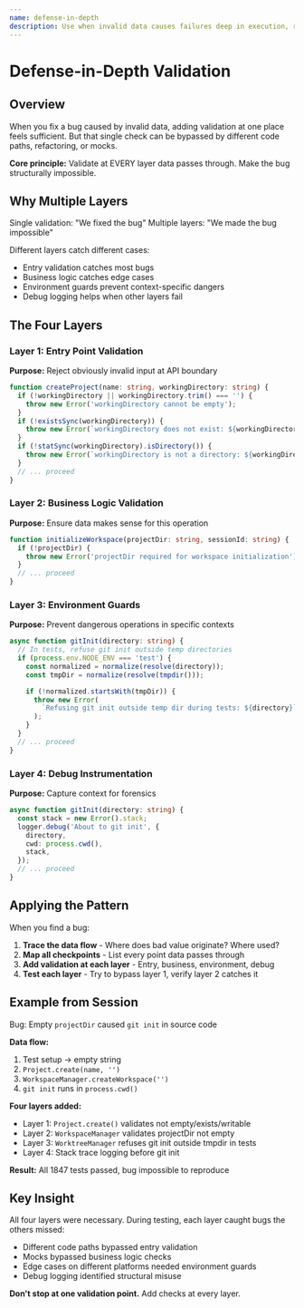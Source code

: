```yaml
---
name: defense-in-depth
description: Use when invalid data causes failures deep in execution, requiring validation at multiple system layers - validates at every layer data passes through to make bugs structurally impossible
---
```


# Defense-in-Depth Validation

## Overview

When you fix a bug caused by invalid data, adding validation at one place feels sufficient. But that single check can be bypassed by different code paths, refactoring, or mocks.

**Core principle:** Validate at EVERY layer data passes through. Make the bug structurally impossible.

## Why Multiple Layers

Single validation: "We fixed the bug"
Multiple layers: "We made the bug impossible"

Different layers catch different cases:
- Entry validation catches most bugs
- Business logic catches edge cases
- Environment guards prevent context-specific dangers
- Debug logging helps when other layers fail

## The Four Layers

### Layer 1: Entry Point Validation
**Purpose:** Reject obviously invalid input at API boundary

```typescript
function createProject(name: string, workingDirectory: string) {
  if (!workingDirectory || workingDirectory.trim() === '') {
    throw new Error('workingDirectory cannot be empty');
  }
  if (!existsSync(workingDirectory)) {
    throw new Error(`workingDirectory does not exist: ${workingDirectory}`);
  }
  if (!statSync(workingDirectory).isDirectory()) {
    throw new Error(`workingDirectory is not a directory: ${workingDirectory}`);
  }
  // ... proceed
}
```

### Layer 2: Business Logic Validation
**Purpose:** Ensure data makes sense for this operation

```typescript
function initializeWorkspace(projectDir: string, sessionId: string) {
  if (!projectDir) {
    throw new Error('projectDir required for workspace initialization');
  }
  // ... proceed
}
```

### Layer 3: Environment Guards
**Purpose:** Prevent dangerous operations in specific contexts

```typescript
async function gitInit(directory: string) {
  // In tests, refuse git init outside temp directories
  if (process.env.NODE_ENV === 'test') {
    const normalized = normalize(resolve(directory));
    const tmpDir = normalize(resolve(tmpdir()));

    if (!normalized.startsWith(tmpDir)) {
      throw new Error(
        `Refusing git init outside temp dir during tests: ${directory}`
      );
    }
  }
  // ... proceed
}
```

### Layer 4: Debug Instrumentation
**Purpose:** Capture context for forensics

```typescript
async function gitInit(directory: string) {
  const stack = new Error().stack;
  logger.debug('About to git init', {
    directory,
    cwd: process.cwd(),
    stack,
  });
  // ... proceed
}
```

## Applying the Pattern

When you find a bug:

1. **Trace the data flow** - Where does bad value originate? Where used?
2. **Map all checkpoints** - List every point data passes through
3. **Add validation at each layer** - Entry, business, environment, debug
4. **Test each layer** - Try to bypass layer 1, verify layer 2 catches it

## Example from Session

Bug: Empty `projectDir` caused `git init` in source code

**Data flow:**
1. Test setup → empty string
2. `Project.create(name, '')`
3. `WorkspaceManager.createWorkspace('')`
4. `git init` runs in `process.cwd()`

**Four layers added:**
- Layer 1: `Project.create()` validates not empty/exists/writable
- Layer 2: `WorkspaceManager` validates projectDir not empty
- Layer 3: `WorktreeManager` refuses git init outside tmpdir in tests
- Layer 4: Stack trace logging before git init

**Result:** All 1847 tests passed, bug impossible to reproduce

## Key Insight

All four layers were necessary. During testing, each layer caught bugs the others missed:
- Different code paths bypassed entry validation
- Mocks bypassed business logic checks
- Edge cases on different platforms needed environment guards
- Debug logging identified structural misuse

**Don't stop at one validation point.** Add checks at every layer.
